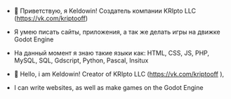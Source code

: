 - 👋 Приветствую, я Keldowin!
Создатель компании KRIpto LLC (https://vk.com/kriptooff)
- Я умею писать сайты, приложения, а так же делать игры на движке Godot Engine
- На данный момент я знаю такие языки как: HTML, CSS, JS, PHP, MySQL, SQL, Gdscript, Python, Pascal, Insitux

- 👋 Hello, i am Keldowin! Creator of KRIpto LLC (https://vk.com/kriptooff ),
- I can write websites, as well as make games on the Godot Engine
